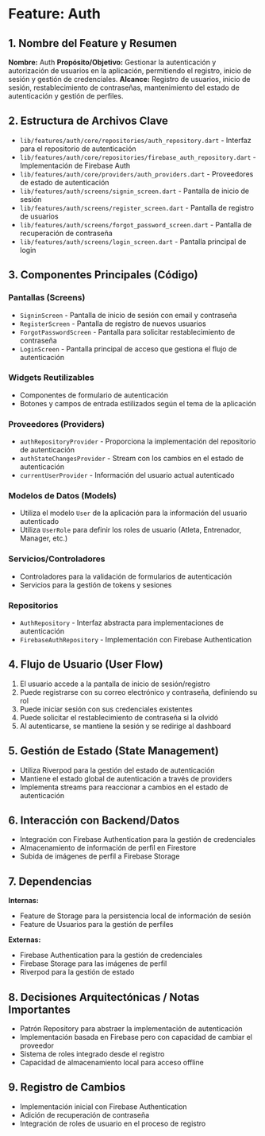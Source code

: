# Feature: Auth

## 1. Nombre del Feature y Resumen
**Nombre:** Auth
**Propósito/Objetivo:** Gestionar la autenticación y autorización de usuarios en la aplicación, permitiendo el registro, inicio de sesión y gestión de credenciales.
**Alcance:** Registro de usuarios, inicio de sesión, restablecimiento de contraseñas, mantenimiento del estado de autenticación y gestión de perfiles.

## 2. Estructura de Archivos Clave
* `lib/features/auth/core/repositories/auth_repository.dart` - Interfaz para el repositorio de autenticación
* `lib/features/auth/core/repositories/firebase_auth_repository.dart` - Implementación de Firebase Auth
* `lib/features/auth/core/providers/auth_providers.dart` - Proveedores de estado de autenticación
* `lib/features/auth/screens/signin_screen.dart` - Pantalla de inicio de sesión
* `lib/features/auth/screens/register_screen.dart` - Pantalla de registro de usuarios
* `lib/features/auth/screens/forgot_password_screen.dart` - Pantalla de recuperación de contraseña
* `lib/features/auth/screens/login_screen.dart` - Pantalla principal de login

## 3. Componentes Principales (Código)
### Pantallas (Screens)
* `SigninScreen` - Pantalla de inicio de sesión con email y contraseña
* `RegisterScreen` - Pantalla de registro de nuevos usuarios
* `ForgotPasswordScreen` - Pantalla para solicitar restablecimiento de contraseña
* `LoginScreen` - Pantalla principal de acceso que gestiona el flujo de autenticación

### Widgets Reutilizables
* Componentes de formulario de autenticación
* Botones y campos de entrada estilizados según el tema de la aplicación

### Proveedores (Providers)
* `authRepositoryProvider` - Proporciona la implementación del repositorio de autenticación
* `authStateChangesProvider` - Stream con los cambios en el estado de autenticación
* `currentUserProvider` - Información del usuario actual autenticado

### Modelos de Datos (Models)
* Utiliza el modelo `User` de la aplicación para la información del usuario autenticado
* Utiliza `UserRole` para definir los roles de usuario (Atleta, Entrenador, Manager, etc.)

### Servicios/Controladores
* Controladores para la validación de formularios de autenticación
* Servicios para la gestión de tokens y sesiones

### Repositorios
* `AuthRepository` - Interfaz abstracta para implementaciones de autenticación
* `FirebaseAuthRepository` - Implementación con Firebase Authentication

## 4. Flujo de Usuario (User Flow)
1. El usuario accede a la pantalla de inicio de sesión/registro
2. Puede registrarse con su correo electrónico y contraseña, definiendo su rol
3. Puede iniciar sesión con sus credenciales existentes
4. Puede solicitar el restablecimiento de contraseña si la olvidó
5. Al autenticarse, se mantiene la sesión y se redirige al dashboard

## 5. Gestión de Estado (State Management)
* Utiliza Riverpod para la gestión del estado de autenticación
* Mantiene el estado global de autenticación a través de providers
* Implementa streams para reaccionar a cambios en el estado de autenticación

## 6. Interacción con Backend/Datos
* Integración con Firebase Authentication para la gestión de credenciales
* Almacenamiento de información de perfil en Firestore
* Subida de imágenes de perfil a Firebase Storage

## 7. Dependencias
**Internas:** 
* Feature de Storage para la persistencia local de información de sesión
* Feature de Usuarios para la gestión de perfiles

**Externas:** 
* Firebase Authentication para la gestión de credenciales
* Firebase Storage para las imágenes de perfil
* Riverpod para la gestión de estado

## 8. Decisiones Arquitectónicas / Notas Importantes
* Patrón Repository para abstraer la implementación de autenticación
* Implementación basada en Firebase pero con capacidad de cambiar el proveedor
* Sistema de roles integrado desde el registro
* Capacidad de almacenamiento local para acceso offline

## 9. Registro de Cambios
* Implementación inicial con Firebase Authentication
* Adición de recuperación de contraseña
* Integración de roles de usuario en el proceso de registro